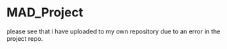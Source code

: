 # MAD_Project 

please see that i have uploaded to my own repository due to an error in the project repo.
